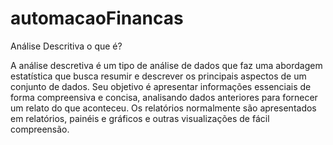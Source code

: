 # automacaoFinancas
 
Análise Descritiva o que é?

A análise descretiva é um tipo de análise de dados que faz uma abordagem estatística que busca resumir e descrever os principais aspectos de um conjunto de dados. Seu objetivo é apresentar informações essenciais de forma compreensiva e concisa, analisando dados anteriores para fornecer um relato do que aconteceu. Os relatórios normalmente são apresentados em relatórios, painéis e gráficos e outras visualizações de fácil compreensão.
